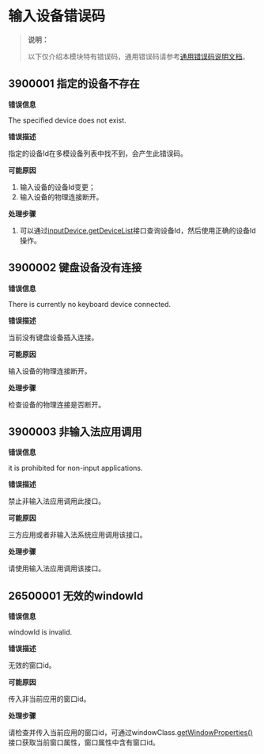 # 输入设备错误码

> **说明：**
>
> 以下仅介绍本模块特有错误码，通用错误码请参考[通用错误码说明文档](../errorcode-universal.md)。

## 3900001 指定的设备不存在

**错误信息**

The specified device does not exist.

**错误描述**

指定的设备Id在多模设备列表中找不到，会产生此错误码。

**可能原因**

1. 输入设备的设备Id变更；
2. 输入设备的物理连接断开。

**处理步骤**

1. 可以通过[inputDevice.getDeviceList](js-apis-inputdevice.md)接口查询设备Id，然后使用正确的设备Id操作。

## 3900002 键盘设备没有连接

**错误信息**

There is currently no keyboard device connected.

**错误描述**

当前没有键盘设备插入连接。

**可能原因**

输入设备的物理连接断开。

**处理步骤**

检查设备的物理连接是否断开。

## 3900003 非输入法应用调用

**错误信息**

it is prohibited for non-input applications.

**错误描述**

禁止非输入法应用调用此接口。

**可能原因**

三方应用或者非输入法系统应用调用该接口。

**处理步骤**

请使用输入法应用调用该接口。

## 26500001 无效的windowId

**错误信息**

windowId is invalid.

**错误描述**

无效的窗口id。

**可能原因**

传入非当前应用的窗口id。

**处理步骤**

请检查并传入当前应用的窗口id，可通过windowClass.[getWindowProperties()](../apis-arkui/js-apis-window.md#getwindowproperties9)接口获取当前窗口属性，窗口属性中含有窗口id。